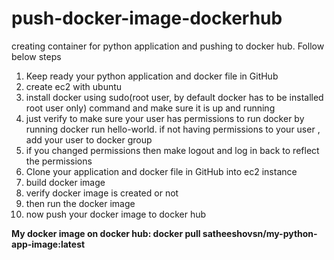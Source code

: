 # push-docker-image-dockerhub
creating container for python application and pushing to docker hub. 
Follow below steps
1) Keep ready your python application and docker file in GitHub
2) create ec2 with ubuntu
3) install docker using sudo(root user, by default docker has to be installed root user only)
   command and make sure it is up and running 
4) just verify to make sure your user has permissions  to run docker by running docker run hello-world.
   if not having permissions to your user , add your user to docker group 
5) if you changed permissions then make logout and log in back to reflect the permissions
6) Clone your application and docker file in GitHub into ec2 instance 
7) build docker image
8) verify docker image is created or not
9) then run the docker image
10) now push your docker image to docker hub

**My docker image on docker hub: docker pull satheeshovsn/my-python-app-image:latest**
